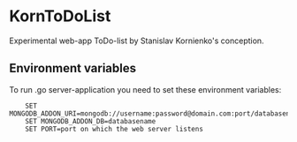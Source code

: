 # KornToDoList
Experimental web-app ToDo-list by Stanislav Kornienko's conception.

## Environment variables
To run .go server-application you need to set these environment variables:

    	SET MONGODB_ADDON_URI=mongodb://username:password@domain.com:port/databasename
    	SET MONGODB_ADDON_DB=databasename
    	SET PORT=port on which the web server listens
